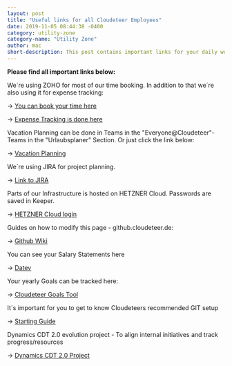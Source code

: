 ```yaml
---
layout: post
title: "Useful links for all Cloudeteer Employees"
date: 2019-11-05 08:44:38 -0400
category: utility-zone
category-name: "Utility Zone"
author: mac
short-description: This post contains important links for your daily work at Cloudeteer
---
```


**Please find all important links below:**

We´re using ZOHO for most of our time booking. In addition to that we´re also using it for expense tracking:

&rarr; [You can book your time here](https://books.cloudeteer.de/)

&rarr; [Expense Tracking is done here](https://expense.zoho.com/)

Vacation Planning can be done in Teams in the "Everyone@Cloudeteer"-Teams in the "Urlaubsplaner" Section. Or just click the link below:

&rarr; [Vacation Planning](https://apps.powerapps.com/play/47dcdf65-6c6e-47c8-bccc-cd2d1b9e75ee?tenantId=9c1de352-64a4-4509-b3fc-4ef2df8db9b8&skipAppMetadata=true)

We´re using JIRA for project planning.

&rarr; [Link to JIRA](https://cloudeteer.atlassian.net/jira/projects)

Parts of our Infrastructure is hosted on HETZNER Cloud. Passwords are saved in Keeper.

&rarr; [HETZNER Cloud login](https://accounts.hetzner.com/login)

Guides on how to modify this page - github.cloudeteer.de:

&rarr; [Github Wiki](https://github.com/cloudeteer/cdt-home/wiki)

You can see your Salary Statements here

&rarr; [Datev](https://www.datev.de/ano/)

Your yearly Goals can be tracked here:

&rarr; [Cloudeteer Goals Tool](https://apps.powerapps.com/play/a54ef429-36c7-4a80-9ba0-61177b30769c?tenantId=9c1de352-64a4-4509-b3fc-4ef2df8db9b8&source=portal&screenColor=RGBA%280%2C176%2C240%2C1%29&skipAppMetadata=true)

It´s important for you to get to know Cloudeteers recommended GIT setup

&rarr; [Starting Guide](https://github.com/cloudeteer/runbooks/blob/main/ops-internal-it/vscode-git-ssh-markdown-starter-kit/vscode-git-ssh-markdown-starter-kit.md)

Dynamics CDT 2.0 evolution project - To align internal initiatives and track progress/resources

&rarr; [Dynamics CDT 2.0 Project](https://cloudeteer.crm4.dynamics.com/main.aspx?appid=a8776de1-2c83-eb11-b1ab-000d3ab95c24&pagetype=entityrecord&etn=msdyn_project&id=df6a4b64-ef9e-ec11-b400-0022489d8ed8)